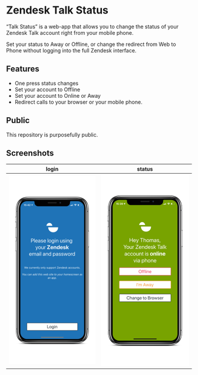 # Zendesk Talk Status

“Talk Status” is a web-app that allows you to change the status of your Zendesk Talk account right from your mobile phone. 

Set your status to Away or Offline, or change the redirect from Web to Phone without logging into the full Zendesk interface.

## Features
* One press status changes
* Set your account to Offline
* Set your account to Online or Away
* Redirect calls to your browser or your mobile phone.

## Public
This repository is purposefully public.

## Screenshots 

| login | status |
| --- | --- |
| ![](assets/talk4.PNG) | ![](assets/talk3.PNG) || ![](assets/talk1.PNG) | ![](assets/talk2.PNG) |




